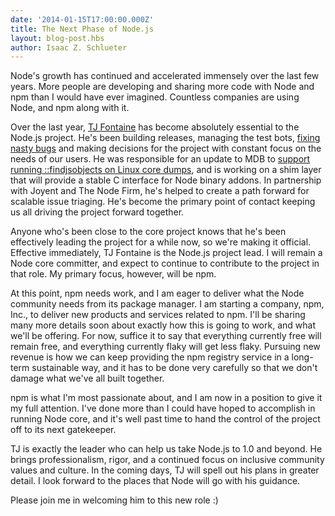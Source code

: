 ```yaml
---
date: '2014-01-15T17:00:00.000Z'
title: The Next Phase of Node.js
layout: blog-post.hbs
author: Isaac Z. Schlueter
---
```


Node's growth has continued and accelerated immensely over the last
few years. More people are developing and sharing more code with Node
and npm than I would have ever imagined. Countless companies are
using Node, and npm along with it.

Over the last year, [TJ Fontaine](https://twitter.com/tjfontaine) has become absolutely essential to the
Node.js project. He's been building releases, managing the test bots,
[fixing nasty
bugs](http://www.joyent.com/blog/walmart-node-js-memory-leak) and
making decisions for the project with constant focus on the needs of
our users. He was responsible for an update to MDB to [support
running ::findjsobjects on Linux core
dumps](http://www.slideshare.net/bcantrill/node-summit2013), and is
working on a shim layer that will provide a stable C interface for
Node binary addons. In partnership with Joyent and The Node Firm,
he's helped to create a path forward for scalable issue triaging.
He's become the primary point of contact keeping us all driving the
project forward together.

Anyone who's been close to the core project knows that he's been
effectively leading the project for a while now, so we're making it
official. Effective immediately, TJ Fontaine is the Node.js project
lead. I will remain a Node core committer, and expect to continue to
contribute to the project in that role. My primary focus, however,
will be npm.

At this point, npm needs work, and I am eager to deliver what the Node
community needs from its package manager. I am starting a company,
npm, Inc., to deliver new products and services related to npm. I'll
be sharing many more details soon about exactly how this is going to
work, and what we'll be offering. For now, suffice it to say that
everything currently free will remain free, and everything currently
flaky will get less flaky. Pursuing new revenue is how we can keep
providing the npm registry service in a long-term sustainable way, and
it has to be done very carefully so that we don't damage what we've
all built together.

npm is what I'm most passionate about, and I am now in a position to
give it my full attention. I've done more than I could have hoped to
accomplish in running Node core, and it's well past time to hand the
control of the project off to its next gatekeeper.

TJ is exactly the leader who can help us take Node.js to 1.0 and
beyond. He brings professionalism, rigor, and a continued focus on
inclusive community values and culture. In the coming days, TJ will
spell out his plans in greater detail. I look forward to the places
that Node will go with his guidance.

Please join me in welcoming him to this new role :)
